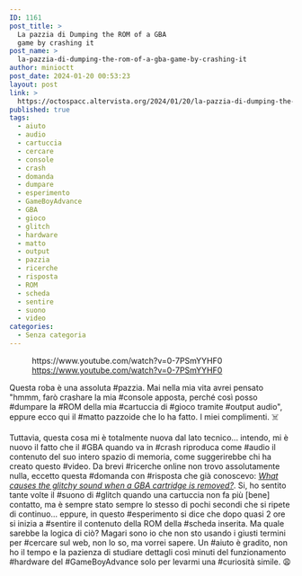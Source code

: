 ```yaml
---
ID: 1161
post_title: >
  La pazzia di Dumping the ROM of a GBA
  game by crashing it
post_name: >
  la-pazzia-di-dumping-the-rom-of-a-gba-game-by-crashing-it
author: minioctt
post_date: 2024-01-20 00:53:23
layout: post
link: >
  https://octospacc.altervista.org/2024/01/20/la-pazzia-di-dumping-the-rom-of-a-gba-game-by-crashing-it/
published: true
tags:
  - aiuto
  - audio
  - cartuccia
  - cercare
  - console
  - crash
  - domanda
  - dumpare
  - esperimento
  - GameBoyAdvance
  - GBA
  - gioco
  - glitch
  - hardware
  - matto
  - output
  - pazzia
  - ricerche
  - risposta
  - ROM
  - scheda
  - sentire
  - suono
  - video
categories:
  - Senza categoria
---
```

<!-- wp:embed {"url":"https://www.youtube.com/watch?v=0-7PSmYYHF0","type":"video","providerNameSlug":"youtube","responsive":true,"className":"wp-embed-aspect-16-9 wp-has-aspect-ratio"} -->
<figure class="wp-block-embed is-type-video is-provider-youtube wp-block-embed-youtube wp-embed-aspect-16-9 wp-has-aspect-ratio"><div class="wp-block-embed__wrapper">
https://www.youtube.com/watch?v=0-7PSmYYHF0
</div><figcaption class="wp-element-caption"><a href="https://www.youtube.com/watch?v=0-7PSmYYHF0">https://www.youtube.com/watch?v=0-7PSmYYHF0</a></figcaption></figure>
<!-- /wp:embed -->

<!-- wp:paragraph -->
<p></p>
<!-- /wp:paragraph -->

<!-- wp:paragraph -->
<p>Questa roba è una assoluta #pazzia. Mai nella mia vita avrei pensato "hmmm, farò crashare la mia #console apposta, perché così posso #dumpare la #ROM della mia #cartuccia di #gioco tramite #output audio", eppure ecco qui il #matto pazzoide che lo ha fatto. I miei complimenti. ☠️</p>
<!-- /wp:paragraph -->

<!-- wp:paragraph -->
<p>Tuttavia, questa cosa mi è totalmente nuova dal lato tecnico... intendo, mi è nuovo il fatto che il #GBA quando va in #crash riproduca come #audio il contenuto del suo intero spazio di memoria, come suggerirebbe chi ha creato questo #video. Da brevi #ricerche online non trovo assolutamente nulla, eccetto questa #domanda con #risposta che già conoscevo: <a href="https://gaming.stackexchange.com/questions/397106/what-causes-the-glitchy-sound-when-a-gba-cartridge-is-removed"><em>What causes the glitchy sound when a GBA cartridge is removed?</em></a>. Si, ho sentito tante volte il #suono di #glitch quando una cartuccia non fa più [bene] contatto, ma è sempre stato sempre lo stesso di pochi secondi che si ripete di continuo... eppure, in questo #esperimento si dice che dopo quasi 2 ore si inizia a #sentire il contenuto della ROM della #scheda inserita. Ma quale sarebbe la logica di ciò? Magari sono io che non sto usando i giusti termini per #cercare sul web, non lo so, ma vorrei sapere. Un #aiuto è gradito, non ho il tempo e la pazienza di studiare dettagli così minuti del funzionamento #hardware del #GameBoyAdvance solo per levarmi una #curiosità simile. 😩️</p>
<!-- /wp:paragraph -->